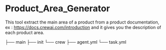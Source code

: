 # Product_Area_Generator
This tool extract the main area of a product from a product documentation, ex : https://docs.crewai.com/introduction and it gives you the description of each product area. 

├── main
    ├── init
    └── crew
        ├── agent.yml
        └── task.yml
